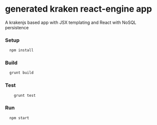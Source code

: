 generated kraken react-engine app
======================

A krakenjs based app with JSX templating and React with NoSQL persistence

### Setup
```sh
  npm install
```

### Build
```sh
  grunt build
```

### Test
```sh
	grunt test
```

### Run
```sh
  npm start
```